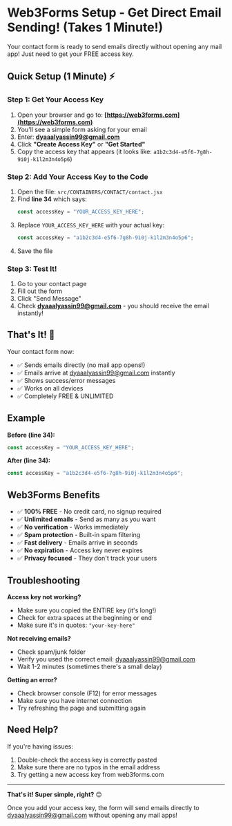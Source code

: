 # Web3Forms Setup - Get Direct Email Sending! (Takes 1 Minute!)

Your contact form is ready to send emails directly without opening any mail app! Just need to get your FREE access key.

## Quick Setup (1 Minute) ⚡

### Step 1: Get Your Access Key
1. Open your browser and go to: **[https://web3forms.com](https://web3forms.com)**
2. You'll see a simple form asking for your email
3. Enter: **dyaaalyassin99@gmail.com**
4. Click **"Create Access Key"** or **"Get Started"**
5. Copy the access key that appears (it looks like: `a1b2c3d4-e5f6-7g8h-9i0j-k1l2m3n4o5p6`)

### Step 2: Add Your Access Key to the Code
1. Open the file: `src/CONTAINERS/CONTACT/contact.jsx`
2. Find **line 34** which says:
   ```javascript
   const accessKey = "YOUR_ACCESS_KEY_HERE";
   ```
3. Replace `YOUR_ACCESS_KEY_HERE` with your actual key:
   ```javascript
   const accessKey = "a1b2c3d4-e5f6-7g8h-9i0j-k1l2m3n4o5p6";
   ```
4. Save the file

### Step 3: Test It!
1. Go to your contact page
2. Fill out the form
3. Click "Send Message"
4. Check **dyaaalyassin99@gmail.com** - you should receive the email instantly!

## That's It! 🎉

Your contact form now:
- ✅ Sends emails directly (no mail app opens!)
- ✅ Emails arrive at dyaaalyassin99@gmail.com instantly
- ✅ Shows success/error messages
- ✅ Works on all devices
- ✅ Completely FREE & UNLIMITED

## Example

**Before (line 34):**
```javascript
const accessKey = "YOUR_ACCESS_KEY_HERE";
```

**After (line 34):**
```javascript
const accessKey = "a1b2c3d4-e5f6-7g8h-9i0j-k1l2m3n4o5p6";
```

## Web3Forms Benefits

- ✅ **100% FREE** - No credit card, no signup required
- ✅ **Unlimited emails** - Send as many as you want
- ✅ **No verification** - Works immediately
- ✅ **Spam protection** - Built-in spam filtering
- ✅ **Fast delivery** - Emails arrive in seconds
- ✅ **No expiration** - Access key never expires
- ✅ **Privacy focused** - They don't track your users

## Troubleshooting

**Access key not working?**
- Make sure you copied the ENTIRE key (it's long!)
- Check for extra spaces at the beginning or end
- Make sure it's in quotes: `"your-key-here"`

**Not receiving emails?**
- Check spam/junk folder
- Verify you used the correct email: dyaaalyassin99@gmail.com
- Wait 1-2 minutes (sometimes there's a small delay)

**Getting an error?**
- Check browser console (F12) for error messages
- Make sure you have internet connection
- Try refreshing the page and submitting again

## Need Help?

If you're having issues:
1. Double-check the access key is correctly pasted
2. Make sure there are no typos in the email address
3. Try getting a new access key from web3forms.com

---

**That's it! Super simple, right?** 😊

Once you add your access key, the form will send emails directly to dyaaalyassin99@gmail.com without opening any mail apps!

